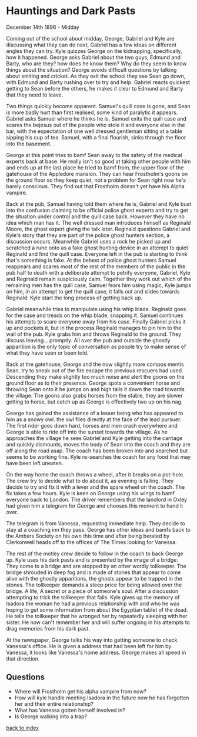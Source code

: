 # Hauntings and Dark Pasts

December 14th 1896 - Midday

Coming out of the school about midday, George, Gabriel and Kyle are discussing what they can do next, Gabriel has a few ideas on different angles they can try. Kyle quizzes George on the kidnapping, specifically, how it happened. George asks Gabriel about the two guys, Edmund and Barty, who are they? how does he know them? Why do they seem to know things about the situation? George avoids difficult questions by talking about smiting and cricket. As they exit the school they see Sean go down, with Edmund and Barty rushing over to try and help. Gabriel reacts quickest getting to Sean before the others, he makes it clear to Edmund and Barty that they need to leave.

Two things quickly become apparent. Samuel's quill case is gone, and Sean is more badly hurt than first realised, some kind of paralytic it appears. Gabriel asks Samuel where he thinks he is, Samuel exits the quill case and scares the bejesus out of the people who stole it and everyone else in the bar, with the expectation of one well dressed gentleman sitting at a table sipping his cup of tea. Samuel, with a final flourish, sinks through the floor into the basement.

George at this point tries to bamf Sean away to the safety of the medical experts back at base. He really isn't so good at taking other people with him and ends up at the last place he tried to bamf from, the upper floor of the gatehouse of the Appledore mansion. They can hear Frostholm's goons on the ground floor so they keep quiet, not a problem for Sean right now he's barely conscious. They find out that Frostholm doesn't yet have his Alpha vampire.

Back at the pub, Samuel having told them where he is, Gabriel and Kyle bust into the confusion claiming to be official police ghost experts and try to get the situation under control and the quill case back. However they have no idea which man has it. The well dressed man introduces himself as Reginald Moore, the ghost expert giving the talk later. Reginald questions Gabriel and Kyle's story that they are part of the police ghost hunters section, a discussion occurs. Meanwhile Gabriel uses a rock he picked up and scratched a rune onto as a fake ghost hunting device in an attempt to quiet Reginald and find the quill case. Everyone left in the pub is starting to think that's something is fake. At the behest of police ghost hunters Samuel reappears and scares most of the rest of the members of the public in the pub half to death with a deliberate attempt to petrify everyone, Gabriel, Kyle and Reginald remain suspiciously calm. Together they work out which of the remaining men has the quill case, Samuel fears him using magic, Kyle jumps on him, in an attempt to get the quill case, it falls out and slides towards Reginald. Kyle start the long process of getting back up.

Gabriel meanwhile tries to manipulate using his whip blade. Reginald goes for the case and treads on the whip blade, snapping it. Samuel continues his attempts to scare everyone away from his case. Finally Gabriel picks it up and pockets it, but in the process Reginald manages to pin him to the wall of the pub. Kyle grabs him and throws Reginald to the ground. They discuss leaving... promptly. All over the pub and outside the ghostly apparition is the only topic of conversation as people try to make sense of what they have seen or been told.

Back at the gatehouse, George and the now slightly more compos mentis Sean, try to sneak out of the fire escape the previous rescuers had used. Descending they make slightly too much noise and alert the goons on the ground floor as to their presence. George spots a convenient horse and throwing Sean onto it he jumps on and high tails it down the road towards the village. The goons also grabs horses from the stable, they are slower getting to horse, but catch up as George is effectively two up on his nag.

George has gained the assistance of a lesser being who has appeared to him as a snowy owl. the owl flies directly at the face of the lead pursuer. The first rider goes down hard, horses and men crash everywhere and George is able to ride off into the sunset towards the village. As he approaches the village he sees Gabriel and Kyle getting into the carriage and quickly dismounts, moves the body of Sean into the coach and they are off along the road asap. The coach has been broken into and searched but seems to be working fine. Kyle re-searches the coach for any food that may have been left uneaten.

On the way home the coach throws a wheel, after it breaks on a pot-hole. The crew try to decide what to do about it, as evening is falling. They decide to try and fix it with a lever and the spare wheel on the coach. The fix takes a few hours. Kyle is keen on George using his wings to bamf everyone back to London. The driver remembers that the landlord in Oxley had given him a telegram for George and chooses this moment to hand it over.

The telegram is from Vanessa, requesting immediate help. They decide to stay at a coaching inn they pass. George has other ideas and bamfs back to the Ambers Society on his own this time and after being berated by Clerkonwell heads off to the offices of The Times looking for Vanessa.

The rest of the motley crew decide to follow in the coach to back George up. Kyle uses his dark pasts and is presented by the image of a bridge. They come to a bridge and are stopped by an other wordly tollkeeper. The bridge shrouded in deep fog and is made of stones that appear to come alive with the ghostly apparitions, the ghosts appear to be trapped in the stones. The tollkeeper demands a steep price for being allowed over the bridge. A life, A secret or a piece of someone's soul. After a discussion attempting to trick the tollkeeper that fails. Kyle gives up the memory of Isadora the woman he had a previous relationship with and who he was hoping to get some information from about the Egyptian tablet of the dead. He tells the tollkeeper that he wronged her by repeatedly sleeping with her sister. He now can't remember her and will suffer ongoing in his attempts to drag memories from his dark past.

At the newspaper, George talks his way into getting someone to check Vanessa's office. He is given a address that had been left for him by Vanessa, it looks like Vanessa's home address. George makes all speed in that direction.

## Questions
* Where will Frostholm get his alpha vampire from now?
* How will kyle handle meeting Isadora in the future now he has forgotten her and their entire relationship?
* What has Vanessa gotten herself involved in?
* Is George walking into a trap?

[back to index](index)

